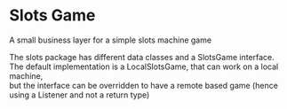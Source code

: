 Slots Game
==========

A small business layer for a simple slots machine game

The slots package has different data classes and a SlotsGame interface.    
The default implementation is a LocalSlotsGame, that can work on a local machine,  
but the interface can be overridden to have a remote based game (hence using a Listener and not a return type)  
 
